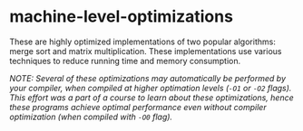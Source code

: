 # machine-level-optimizations

These are highly optimized implementations of two popular algorithms: merge sort and matrix multiplication. These implementations use various techniques to reduce running time and memory consumption.

_NOTE: Several of these optimizations may automatically be performed by your compiler, when compiled at higher optimation levels (`-O1` or `-O2` flags). This effort was a part of a course to learn about these optimizations, hence these programs achieve optimal performance even without compiler optimization (when compiled with `-O0` flag)._
